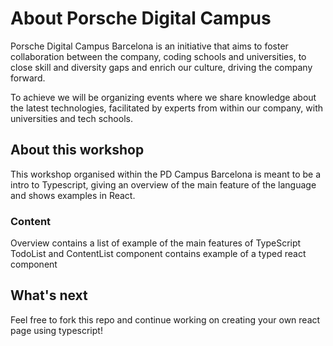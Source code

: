 # About Porsche Digital Campus

Porsche Digital Campus Barcelona is an initiative that aims to foster collaboration between the company, coding schools and universities,  to close skill and diversity gaps and enrich our culture, driving the company forward.
 
To achieve we will be organizing events where we share knowledge about the latest technologies, facilitated by experts from within our company, with universities and tech schools. 

## About this workshop

This workshop organised within the PD Campus Barcelona is meant to be a intro to Typescript, giving an overview of the main feature of the language and shows examples in React.

### Content

Overview contains a list of example of the main features of TypeScript
TodoList and ContentList component contains example of a typed react component

## What's next

Feel free to fork this repo and continue working on creating your own react page using typescript!


